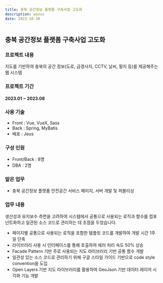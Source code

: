 ```yaml
---
title: 충북 공간정보 플랫폼 구축사업 고도화
description: wavus
date: 2023-10-30
---
```


## 충북 공간정보 플랫폼 구축사업 고도화 

### 프로젝트 내용

지도를 기반하여 충북의 공간 정보(도로, 급경사지, CCTV, 날씨, 필지 등)를 제공해주는 웹 시스템

### 프로젝트 기간
#### 2023.01 ~ 2023.08

### 사용 기술
- Front : Vue, VueX, Sass
- Back : Spring, MyBatis
- 배포 : Jeus

### 구성 인원
- Front/Back : 8명
- DBA : 2명
  
### 맡은 업무 
- 충북 공간정보 플랫폼 안전공간 서비스 페이지, 서버 개발 및 퍼블리싱
  
### 업무 내용 
생산성과 유지보수 측면을 고려하여 시스템에서 공통으로 사용되는 로직과 함수를 컴포넌트화하고 일관된 소스 코드로 관리하는 데 초점을 두었습니다.
  
- 페이지별 공통으로 사용되는 로직을 포함한 템플릿 코드를 개발하여 개발 시간 1주일 단축
- 라이브러리 사용 시 인터페이스를 통해 호출하여 에러 처리 속도 50% 상승
- Facade Pattern 기반 주로 사용되는 지도 라이브러리 기반 공통 함수 개발
- 일관성 있는 소스 코드로 관리하기 위해 구글 스타일 가이드 기반으로 code style convention을 도입
- Open Layers 기반 지도 라이브러리를 활용하여 GeoJson 기반 데이터 레이어 시각화 기능 개발
